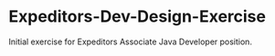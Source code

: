 # Expeditors-Dev-Design-Exercise
Initial exercise for Expeditors Associate Java Developer position.

